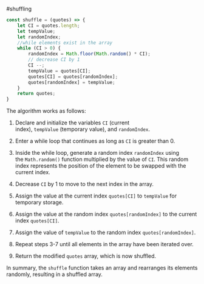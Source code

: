 #shuffling 
```js
const shuffle = (quotes) => {
	let CI = quotes.length;
	let tempValue;
	let randomIndex;
	//while elements exist in the array
	while (CI > 0) {
		randomIndex = Math.floor(Math.random() * CI);
		// decrease CI by 1
		CI --;
		tempValue = quotes[CI];
		quotes[CI] = quotes[randomIndex];
		quotes[randomIndex] = tempValue;
	}
	return quotes;
}
```

The algorithm works as follows:

1. Declare and initialize the variables `CI` (current index), `tempValue` (temporary value), and `randomIndex`.

2. Enter a while loop that continues as long as `CI` is greater than 0.
   
3. Inside the while loop, generate a random index `randomIndex` using the `Math.random()` function multiplied by the value of `CI`. This random index represents the position of the element to be swapped with the current index.
   
4. Decrease `CI` by 1 to move to the next index in the array.
   
5. Assign the value at the current index `quotes[CI]` to `tempValue` for temporary storage.
   
6. Assign the value at the random index `quotes[randomIndex]` to the current index `quotes[CI]`.
   
7. Assign the value of `tempValue` to the random index `quotes[randomIndex]`.
   
8. Repeat steps 3-7 until all elements in the array have been iterated over.
   
9. Return the modified `quotes` array, which is now shuffled.
   
In summary, the `shuffle` function takes an array and rearranges its elements randomly, resulting in a shuffled array.